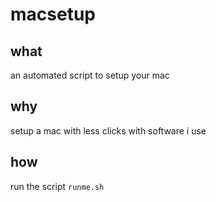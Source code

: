 # macsetup

## what

an automated script to setup your mac

## why

setup a mac with less clicks with software i use

## how

run the script `runme.sh` 
